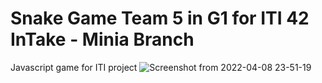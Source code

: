 # Snake Game Team 5 in G1 for ITI 42 InTake - Minia Branch
Javascript game for ITI project
![Screenshot from 2022-04-08 23-51-19](https://user-images.githubusercontent.com/56757574/162536978-d2e80a9d-d4ed-478c-b293-c9dc1ac1844d.png)

